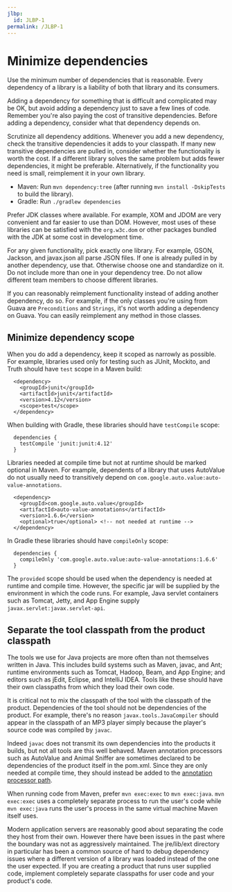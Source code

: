 ```yaml
---
jlbp:
  id: JLBP-1
permalink: /JLBP-1
---
```

# Minimize dependencies

Use the minimum number of dependencies that is reasonable.
Every dependency of a library is a liability of both
that library and its consumers.

Adding a dependency for something that is difficult and complicated may be OK,
but avoid adding a dependency just to save a few lines of code.
Remember you're also paying the cost of transitive dependencies.
Before adding a dependency, consider what that dependency depends on.

Scrutinize all dependency additions. Whenever you add a new
dependency, check the transitive dependencies it adds to your classpath.
If many new transitive dependencies are pulled in, consider whether the
functionality is worth the cost. If a different library
solves the same problem but adds fewer dependencies, it might be preferable.
Alternatively, if the functionality you need is small, reimplement
it in your own library.

  - Maven: Run `mvn dependency:tree` (after running
    `mvn install -DskipTests` to build the library).
  - Gradle: Run `./gradlew dependencies`

Prefer JDK classes where available. For example, XOM and JDOM
are very convenient and far easier to use than DOM. However, most
uses of these libraries can be satisfied with the `org.w3c.dom`
or other packages bundled with the JDK at some cost in development
time.

For any given functionality, pick exactly one library. For example,
GSON, Jackson, and javax.json all parse JSON files. If one is already
pulled in by another dependency, use that. Otherwise choose one
and standardize on it. Do not include more than one in your dependency tree.
Do not allow different team members to choose different libraries.

If you can reasonably reimplement functionality instead of adding
another dependency, do so. For example, if the only classes you're
using from Guava are `Preconditions` and `Strings`, it's not
worth adding a dependency on Guava. You can easily reimplement
any method in those classes.  

## Minimize dependency scope

When you do add a dependency, keep it scoped as narrowly as possible.
For example, libraries used only for testing such as JUnit, Mockito,
and Truth should have `test` scope in a Maven build:

```
  <dependency>
    <groupId>junit</groupId>
    <artifactId>junit</artifactId>
    <version>4.12</version>
    <scope>test</scope>
  </dependency>
```

When building with Gradle, these libraries should have `testCompile` scope:

```
  dependencies {
    testCompile 'junit:junit:4.12'
  }
```

Libraries needed at compile time but not at runtime should be marked optional
in Maven. For example, dependents of a library that uses AutoValue
do not usually need to transitively depend on
`com.google.auto.value:auto-value-annotations`.

```
  <dependency>
    <groupId>com.google.auto.value</groupId>
    <artifactId>auto-value-annotations</artifactId>
    <version>1.6.6</version>
    <optional>true</optional> <!-- not needed at runtime -->
  </dependency>
```

In Gradle these libraries should have `compileOnly` scope:

```
  dependencies {
    compileOnly 'com.google.auto.value:auto-value-annotations:1.6.6'
  }
```

The `provided` scope should be used when the dependency is needed at runtime
and compile time. However, the specific jar will be supplied by the environment
in which the code runs. For example, Java servlet containers such as Tomcat,
Jetty, and App Engine supply `javax.servlet:javax.servlet-api`.

## Separate the tool classpath from the product classpath

The tools we use for Java projects are more often than not themselves
written in Java. This includes build systems such as Maven, javac, and Ant;
runtime environments such as Tomcat, Hadoop, Beam, and App Engine; and editors
such as jEdit, Eclipse, and IntelliJ IDEA. Tools like these should
have their own classpaths from which they load their own code.

It is critical not to mix the classpath of the tool with the classpath of the
product. Dependencies of the tool should not be dependencies of the product.
For example, there's no reason `javax.tools.JavaCompiler` should appear in the
classpath of an MP3 player simply because the player's source code
was compiled by `javac`.

Indeed `javac` does not transmit its own dependencies into the products
it builds, but not all tools are this well behaved. Maven annotation processors
such as AutoValue and Animal Sniffer are sometimes declared to be dependencies
of the product itself in the pom.xml. Since they are only needed at
compile time, they should instead be added to the [annotation processor
path](https://maven.apache.org/plugins/maven-compiler-plugin/compile-mojo.html#annotationProcessorPaths).

When running code from Maven, prefer `mvn exec:exec` to `mvn exec:java`.
`mvn exec:exec` uses a completely separate process to run the user's
code while `mvn exec:java` runs the user's process in the same virtual machine
Maven itself uses.

Modern application servers are reasonably good about separating the code they host
from their own. However there have been issues in the past where the boundary
was not as aggressively maintained. The jre/lib/ext directory in particular
has been a common source of hard to debug dependency issues where a different
version of a library was loaded instead of the one the user expected. If you are
creating a product that runs user supplied code, implement
completely separate classpaths for user code and your product's code.
